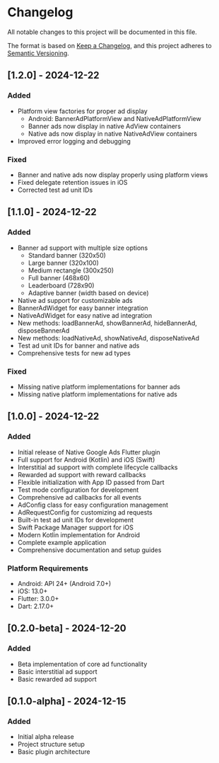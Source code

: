 # Changelog

All notable changes to this project will be documented in this file.

The format is based on [Keep a Changelog](https://keepachangelog.com/en/1.0.0/),
and this project adheres to [Semantic Versioning](https://semver.org/spec/v2.0.0.html).

## [1.2.0] - 2024-12-22

### Added
- Platform view factories for proper ad display
  - Android: BannerAdPlatformView and NativeAdPlatformView
  - Banner ads now display in native AdView containers
  - Native ads now display in native NativeAdView containers
- Improved error logging and debugging

### Fixed
- Banner and native ads now display properly using platform views
- Fixed delegate retention issues in iOS
- Corrected test ad unit IDs

## [1.1.0] - 2024-12-22

### Added
- Banner ad support with multiple size options
  - Standard banner (320x50)
  - Large banner (320x100)
  - Medium rectangle (300x250)
  - Full banner (468x60)
  - Leaderboard (728x90)
  - Adaptive banner (width based on device)
- Native ad support for customizable ads
- BannerAdWidget for easy banner integration
- NativeAdWidget for easy native ad integration
- New methods: loadBannerAd, showBannerAd, hideBannerAd, disposeBannerAd
- New methods: loadNativeAd, showNativeAd, disposeNativeAd
- Test ad unit IDs for banner and native ads
- Comprehensive tests for new ad types

### Fixed
- Missing native platform implementations for banner ads
- Missing native platform implementations for native ads

## [1.0.0] - 2024-12-22

### Added
- Initial release of Native Google Ads Flutter plugin
- Full support for Android (Kotlin) and iOS (Swift)
- Interstitial ad support with complete lifecycle callbacks
- Rewarded ad support with reward callbacks
- Flexible initialization with App ID passed from Dart
- Test mode configuration for development
- Comprehensive ad callbacks for all events
- AdConfig class for easy configuration management
- AdRequestConfig for customizing ad requests
- Built-in test ad unit IDs for development
- Swift Package Manager support for iOS
- Modern Kotlin implementation for Android
- Complete example application
- Comprehensive documentation and setup guides

### Platform Requirements
- Android: API 24+ (Android 7.0+)
- iOS: 13.0+
- Flutter: 3.0.0+
- Dart: 2.17.0+

## [0.2.0-beta] - 2024-12-20

### Added
- Beta implementation of core ad functionality
- Basic interstitial ad support
- Basic rewarded ad support

## [0.1.0-alpha] - 2024-12-15

### Added
- Initial alpha release
- Project structure setup
- Basic plugin architecture